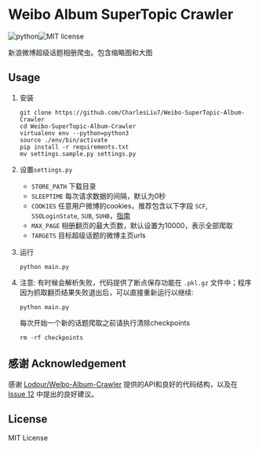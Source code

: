 # Weibo Album SuperTopic Crawler 

![python](https://img.shields.io/badge/Python-3.7-brightgreen.svg)![MIT license](https://img.shields.io/badge/license-MIT-blue.svg)

新浪微博超级话题相册爬虫。包含缩略图和大图

## Usage

1. 安装

    ```shell
    git clone https://github.com/CharlesLiu7/Weibo-SuperTopic-Album-Crawler
    cd Weibo-SuperTopic-Album-Crawler
    virtualenv env --python=python3
    source ./env/bin/activate
    pip install -r requirements.txt
    mv settings.sample.py settings.py
    ```

2. 设置`settings.py`

    * `STORE_PATH` 下载目录
	* `SLEEPTIME` 每次请求数据的间隔，默认为0秒
    * `COOKIES` 任意用户微博的cookies，推荐包含以下字段 `SCF`, `SSOLoginState`, `SUB`, `SUHB`，[指南](./cookies.png)
	* `MAX_PAGE` 相册翻页的最大页数，默认设置为10000，表示全部爬取
    * `TARGETS` 目标超级话题的微博主页urls

3. 运行

    `python main.py`

4. 注意: 有时候会解析失败，代码提供了断点保存功能在 `.pkl.gz` 文件中；程序因为抓取翻页结果失败退出后，可以直接重新运行以继续:

    ```shell
    python main.py
	```

	每次开始一个新的话题爬取之前请执行清除checkpoints

    ```shell
	rm -rf checkpoints
    ```

## 感谢  Acknowledgement

感谢 [Lodour/Weibo-Album-Crawler](https://github.com/Lodour/Weibo-Album-Crawler) 提供的API和良好的代码结构，以及在 [Issue 12](https://github.com/Lodour/Weibo-Album-Crawler/issues/12) 中提出的良好建议。

## License

MIT License
